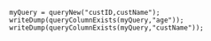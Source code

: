 ```luceescript+trycf
myQuery = queryNew("custID,custName");
writeDump(queryColumnExists(myQuery,"age"));
writeDump(queryColumnExists(myQuery,"custName"));
```